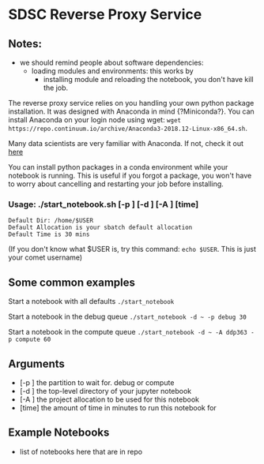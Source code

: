 # SDSC Reverse Proxy Service

## Notes:
* we should remind people about software dependencies: 
   * loading modules and environments: this works by
       * installing module and reloading the notebook, you don't have kill the job.

The reverse proxy service relies on you handling your own python package installation. It was designed with Anaconda in mind {?Miniconda?}. You can install Anaconda on your login node using wget: `wget https://repo.continuum.io/archive/Anaconda3-2018.12-Linux-x86_64.sh`.

Many data scientists are very familiar with Anaconda. If not, check it out [here](https://www.anaconda.com/products/individual)

You can install python packages in a conda environment while your notebook is running. This is useful if you forgot a package, you won't have to worry about cancelling and restarting your job before installing.

### Usage: ./start_notebook.sh [-p <string>] [-d <string>] [-A <string>] [time]
  
```
Default Dir: /home/$USER
Default Allocation is your sbatch default allocation
Default Time is 30 mins
```
(If you don't know what $USER is, try this command: `echo $USER`. This is just your comet username)

## Some common examples
Start a notebook with all defaults
`./start_notebook`

Start a notebook in the debug queue
`./start_notebook -d ~ -p debug 30`

Start a notebook in the compute queue
`./start_notebook -d ~ -A ddp363 -p compute 60`

## Arguments
* [-p <string>] the partition to wait for. debug or compute
* [-d <string>] the top-level directory of your jupyter notebook
* [-A <string>] the project allocation to be used for this notebook
* [time]        the amount of time in minutes to run this notebook for
  
## Example Notebooks
 
* list of notebooks here that are in repo
